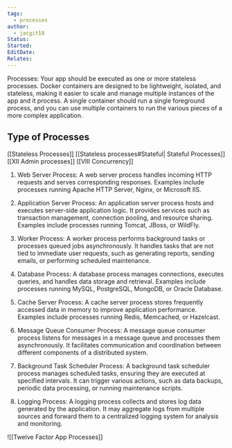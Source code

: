 ```yaml
---
tags:
  - processes
author:
  - jacgit18
Status: 
Started: 
EditDate: 
Relates:
---
```

Processes: Your app should be executed as one or more stateless processes. Docker containers are designed to be lightweight, isolated, and stateless, making it easier to scale and manage multiple instances of the app and it process. A single container should run a single foreground process, and you can use multiple containers to run the various pieces of a more complex application. 

## Type of Processes 
[[Stateless Processes]]
[[Stateless processes#Stateful| Stateful Processes]] 
[[XII Admin processes]]
[[VIII Concurrency]]

1. Web Server Process: A web server process handles incoming HTTP requests and serves corresponding responses. Examples include processes running Apache HTTP Server, Nginx, or Microsoft IIS.

2. Application Server Process: An application server process hosts and executes server-side application logic. It provides services such as transaction management, connection pooling, and resource sharing. Examples include processes running Tomcat, JBoss, or WildFly.

3. Worker Process: A worker process performs background tasks or processes queued jobs asynchronously. It handles tasks that are not tied to immediate user requests, such as generating reports, sending emails, or performing scheduled maintenance.

4. Database Process: A database process manages connections, executes queries, and handles data storage and retrieval. Examples include processes running MySQL, PostgreSQL, MongoDB, or Oracle Database.

5. Cache Server Process: A cache server process stores frequently accessed data in memory to improve application performance. Examples include processes running Redis, Memcached, or Hazelcast.

6. Message Queue Consumer Process: A message queue consumer process listens for messages in a message queue and processes them asynchronously. It facilitates communication and coordination between different components of a distributed system.

7. Background Task Scheduler Process: A background task scheduler process manages scheduled tasks, ensuring they are executed at specified intervals. It can trigger various actions, such as data backups, periodic data processing, or running maintenance scripts.

8. Logging Process: A logging process collects and stores log data generated by the application. It may aggregate logs from multiple sources and forward them to a centralized logging system for analysis and monitoring.

![[Twelve Factor App Processes]]